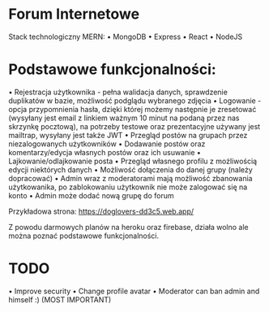 # Forum Internetowe 

Stack technologiczny MERN:
• MongoDB
• Express
• React
• NodeJS

# Podstawowe funkcjonalności:
• Rejestracja użytkownika - pełna walidacja danych, sprawdzenie duplikatów w bazie, możliwość podglądu wybranego zdjęcia
• Logowanie - opcja przypomnienia hasła, dzięki której możemy następnie je zresetować (wysyłany jest email z linkiem ważnym 10 minut na podaną przez nas skrzynkę pocztową), na potrzeby testowe oraz prezentacyjne używany jest mailtrap, wysyłany jest także JWT
• Przegląd postów na grupach przez niezalogowanych użytkowników
• Dodawanie postów oraz komentarzy/edycja własnych postów oraz ich usuwanie 
• Lajkowanie/odlajkowanie posta
• Przegląd własnego profilu z możliwością edycji niektórych danych
• Możliwość dołączenia do danej grupy (należy dopracować)
• Admin wraz z moderatorami mają możliwość zbanowania użytkowanika, po zablokowaniu użytkownik nie może zalogować się na konto
• Admin może dodać nową grupę do forum

Przykładowa strona:
https://doglovers-dd3c5.web.app/

Z powodu darmowych planów na heroku oraz firebase, działa wolno ale można poznać podstawowe funkcjonalności.

# TODO

• Improve security
• Change profile avatar
• Moderator can ban admin and himself :) (MOST IMPORTANT)
